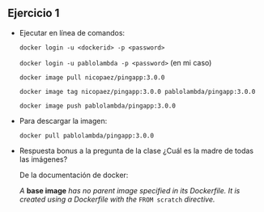 ## Ejercicio 1

- Ejecutar en línea de comandos:

    `docker login -u <dockerid> -p <password>`

    `docker login -u pablolambda -p <password>` (en mi caso)

    `docker image pull nicopaez/pingapp:3.0.0`

    `docker image tag nicopaez/pingapp:3.0.0 pablolambda/pingapp:3.0.0`

    `docker image push pablolambda/pingapp:3.0.0`

- Para descargar la imagen:

    `docker pull pablolambda/pingapp:3.0.0`


- Respuesta bonus a la pregunta de la clase ¿Cuál es la madre de todas las imágenes?

    De la documentación de docker:

    *A* **base image** *has no parent image specified in its Dockerfile. It is created using a Dockerfile with the* `FROM scratch` *directive.*

